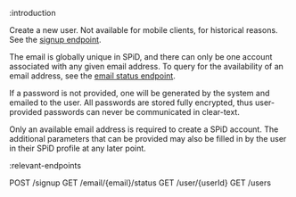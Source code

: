 :introduction

Create a new user. Not available for mobile clients, for historical reasons.
See the [signup endpoint](/endpoints/POST/signup).

The email is globally unique in SPiD, and there can only be
one account associated with any given email address. To query for the
availability of an email address, see the
[email status endpoint](/endpoints/GET/email/{email}/status).

If a password is not provided, one will be generated by the system and emailed
to the user. All passwords are stored fully encrypted, thus user-provided
passwords can never be communicated in clear-text.

Only an available email address is required to create a SPiD account. The
additional parameters that can be provided may also be filled in by the user in
their SPiD profile at any later point.

:relevant-endpoints

POST /signup
GET /email/{email}/status
GET /user/{userId}
GET /users
